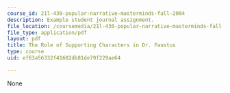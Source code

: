 ```yaml
---
course_id: 21l-430-popular-narrative-masterminds-fall-2004
description: Example student journal assignment.
file_location: /coursemedia/21l-430-popular-narrative-masterminds-fall-2004/ef63a56332f41602db81de79f229ae64_MIT21L_430F04_support.pdf
file_type: application/pdf
layout: pdf
title: The Role of Supporting Characters in Dr. Faustus
type: course
uid: ef63a56332f41602db81de79f229ae64

---
```

None